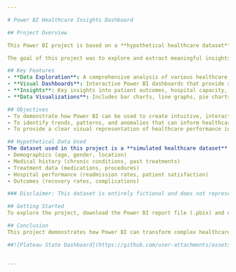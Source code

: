 ```yaml
---

# Power BI Healthcare Insights Dashboard

## Project Overview

This Power BI project is based on a **hypothetical healthcare dataset** designed to showcase data analysis and visualization techniques. The dataset covers a wide range of healthcare-related metrics, including patient demographics, medical conditions, treatment plans, hospital performance, and patient outcomes.

The goal of this project was to explore and extract meaningful insights from the data using Power BI's powerful visualizations, and to demonstrate the value of data-driven decision-making in the healthcare industry. Although the data is hypothetical, the project reflects real-world challenges and patterns that healthcare organizations may face.

## Key Features
- **Data Exploration**: A comprehensive analysis of various healthcare indicators such as patient age, gender, diagnosis, and treatment types.
- **Visual Dashboards**: Interactive Power BI dashboards that provide a high-level overview of patient trends, treatment effectiveness, and hospital performance metrics.
- **Insights**: Key insights into patient outcomes, hospital capacity, and treatment effectiveness based on the dataset's trends and patterns.
- **Data Visualizations**: Includes bar charts, line graphs, pie charts, heatmaps, and KPIs to summarize healthcare metrics.

## Objectives
- To demonstrate how Power BI can be used to create intuitive, interactive, and insightful dashboards from complex datasets.
- To identify trends, patterns, and anomalies that can inform healthcare decision-making, improve patient care, and optimize hospital management.
- To provide a clear visual representation of healthcare performance indicators that can be easily interpreted by both technical and non-technical stakeholders.

## Hypothetical Data Used
The dataset used in this project is a **simulated healthcare dataset** with a variety of patient data points, including:
- Demographics (age, gender, location)
- Medical history (chronic conditions, past treatments)
- Treatment data (medications, procedures)
- Hospital performance (readmission rates, patient satisfaction)
- Outcomes (recovery rates, complications)

### Disclaimer: This dataset is entirely fictional and does not represent real-world healthcare data.

## Getting Started
To explore the project, download the Power BI report file (.pbix) and open it using Power BI Desktop. You'll be able to interact with the visuals, drill down into specific metrics, and explore the insights that have been generated from the data.

## Conclusion
This project demonstrates how Power BI can transform complex healthcare data into actionable insights. By visualizing trends, patterns, and potential issues, healthcare professionals and administrators can make more informed decisions that enhance patient care and improve operational efficiency.

##![Plateau State Dashboard](https://github.com/user-attachments/assets/631693d2-789f-43cc-ac59-b004f2d48335)


---
```

